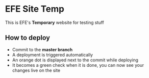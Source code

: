 # EFE Site Temp
This is EFE's **Temporary** website for testing stuff
## How to deploy
- Commit to the **master branch**
- A deployment is triggered automatically
- An orange dot is displayed next to the commit while deploying
- It becomes a green check when it is done, you can now see your changes live on the site
